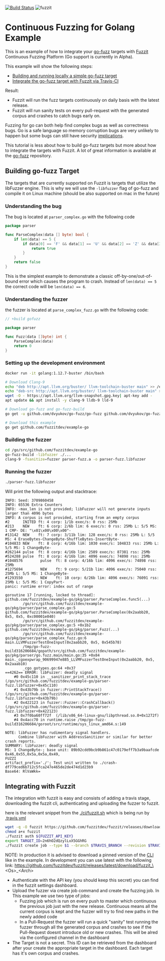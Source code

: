 [![Build Status](https://travis-ci.org/fuzzitdev/example-go.svg?branch=master)](https://travis-ci.org/fuzzitdev/example-go)
![fuzzit](https://app.fuzzit.dev/badge?org_id=hP8u8bNAda91Cnj0mKPX&branch=master)

# Continuous Fuzzing for Golang Example

This is an example of how to integrate your [go-fuzz](https://github.com/dvyukov/go-fuzz) targets with 
[Fuzzit](https://fuzzit.dev) Continuous Fuzzing Platform (Go support is currently in Alpha).

This example will show the following steps:
* [Building and running locally a simple go-fuzz target](#building-go-fuzz-target)
* [Integrate the go-fuzz target with Fuzzit via Travis-CI](#integrating-with-fuzzit)

Result:
* Fuzzit will run the fuzz targets continuously on daily basis with the latest release.
* Fuzzit will run sanity tests on every pull-request with the generated corpus and crashes to catch bugs early on.

Fuzzing for go can both help find complex bugs as well as correctness bugs. Go is a safe language so memory corruption bugs
are very unlikely to happen but some bugs can still have security [implications](https://blog.cloudflare.com/dns-parser-meet-go-fuzzer/).

This tutorial is less about how to build go-fuzz targets but more about how to integrate the targets with Fuzzit. A lot of 
great information is available at the [go-fuzz](https://github.com/dvyukov/go-fuzz) repository.

## Building go-fuzz Target

The targets that are currently supported on Fuzzit is targets that utilize the libFuzzer engine. This is why we will
use the `-libfuzzer` flag of go-fuzz and compile it on Linux machine (should be also supported on mac in the future)

### Understanding the bug

The bug is located at `parser_complex.go` with the following code

```go
package parser

func ParseComplex(data [] byte) bool {
	if len(data) == 5 {
		if data[0] == 'F' && data[1] == 'U' && data[2] == 'Z' && data[3] == 'Z' && data[4] == 'I' && data[5] == 'T' {
			return true
		}
	}
	return false
}
```

This is the simplest example to demonstrate a classic off-by-one/out-of-bound error which causes the program to crash.
Instead of `len(data) == 5` the correct code will be `len(data) == 6`.

### Understanding the fuzzer

the fuzzer is located at `parse_complex_fuzz.go` with the following code:

```go
// +build gofuzz

package parser

func Fuzz(data []byte) int {
	ParseComplex(data)
	return 0
}
```

### Setting up the development environment

```bash
docker run -it golang:1.12.7-buster /bin/bash

# Download Clang-9
echo "deb http://apt.llvm.org/buster/ llvm-toolchain-buster main" >> /etc/apt/sources.list
echo "deb-src http://apt.llvm.org/buster/ llvm-toolchain-buster main" >> /etc/apt/sources.list
wget -O - https://apt.llvm.org/llvm-snapshot.gpg.key| apt-key add -
apt update && apt install -y clang-9 lldb-9 lld-9

# Download go-fuzz and go-fuzz-build
go get -u github.com/dvyukov/go-fuzz/go-fuzz github.com/dvyukov/go-fuzz/go-fuzz-build

# Download this example
go get github.com/fuzzitdev/example-go
```

### Building the fuzzer

```bash
cd /go/src/github.com/fuzzitdev/example-go
go-fuzz-build -libfuzzer ./...
clang-9 -fsanitize=fuzzer parser-fuzz.a -o parser-fuzz.libfuzzer
```

### Running the fuzzer

```bash
./parser-fuzz.libfuzzer
```

Will print the following output and stacktrace:

```text
INFO: Seed: 3709860458
INFO: 65536 Extra Counters
INFO: -max_len is not provided; libFuzzer will not generate inputs larger than 4096 bytes
INFO: A corpus is not provided, starting from an empty corpus
#2      INITED ft: 4 corp: 1/1b exec/s: 0 rss: 25Mb
#213    NEW    ft: 6 corp: 2/6b lim: 6 exec/s: 0 rss: 25Mb L: 5/5 MS: 1 CMP- DE: "\x01\x00\x00\x00"-
#13142  NEW    ft: 7 corp: 3/11b lim: 128 exec/s: 0 rss: 25Mb L: 5/5 MS: 4 EraseBytes-ChangeByte-ShuffleBytes-InsertByte-
#104833 NEW    ft: 8 corp: 4/16b lim: 1030 exec/s: 104833 rss: 25Mb L: 5/5 MS: 1 ChangeByte-
#262144 pulse  ft: 8 corp: 4/16b lim: 2589 exec/s: 87381 rss: 25Mb
#524288 pulse  ft: 8 corp: 4/16b lim: 4096 exec/s: 74898 rss: 25Mb
#1048576        pulse  ft: 8 corp: 4/16b lim: 4096 exec/s: 74898 rss: 25Mb
#1275694        NEW    ft: 9 corp: 5/21b lim: 4096 exec/s: 75040 rss: 25Mb L: 5/5 MS: 1 ChangeByte-
#1293550        NEW    ft: 10 corp: 6/26b lim: 4096 exec/s: 76091 rss: 25Mb L: 5/5 MS: 1 CopyPart-
panic: runtime error: index out of range

goroutine 17 [running, locked to thread]:
github.com/fuzzitdev/example-go/pkg/parser.ParseComplex.func5(...)
        /go/src/github.com/fuzzitdev/example-go/pkg/parser/parse_complex.go:5
github.com/fuzzitdev/example-go/pkg/parser.ParseComplex(0x2aabb20, 0x5, 0x5, 0xc00001e040)
        /go/src/github.com/fuzzitdev/example-go/pkg/parser/parse_complex.go:5 +0x1b2
github.com/fuzzitdev/example-go/pkg/parser.Fuzz(...)
        /go/src/github.com/fuzzitdev/example-go/pkg/parser/parse_complex_fuzz.go:6
main.LLVMFuzzerTestOneInput(0x2aabb20, 0x5, 0x545b78)
        /tmp/go-fuzz-build316206684/gopath/src/github.com/fuzzitdev/example-go/pkg/parser/go.fuzz.main/main.go:35 +0x84
main._cgoexpwrap_90699947e885_LLVMFuzzerTestOneInput(0x2aabb20, 0x5, 0x2aaab10)
        _cgo_gotypes.go:64 +0x37
==4262== ERROR: libFuzzer: deadly signal
    #0 0x45c110 in __sanitizer_print_stack_trace (/go/src/github.com/fuzzitdev/example-go/parser-fuzz.libfuzzer+0x45c110)
    #1 0x43b79b in fuzzer::PrintStackTrace() (/go/src/github.com/fuzzitdev/example-go/parser-fuzz.libfuzzer+0x43b79b)
    #2 0x422123 in fuzzer::Fuzzer::CrashCallback() (/go/src/github.com/fuzzitdev/example-go/parser-fuzz.libfuzzer+0x422123)
    #3 0x7f0ba60ff72f  (/lib/x86_64-linux-gnu/libpthread.so.0+0x1272f)
    #4 0x4acc70 in runtime.raise /tmp/go-fuzz-build316206684/goroot/src/runtime/sys_linux_amd64.s:149

NOTE: libFuzzer has rudimentary signal handlers.
      Combine libFuzzer with AddressSanitizer or similar for better crash reports.
SUMMARY: libFuzzer: deadly signal
MS: 1 ChangeByte-; base unit: 89b92cdd9bcb9b861c47c0179eff7b3a9baafcde
0x46,0x55,0x5a,0x5a,0x49,
FUZZI
artifact_prefix='./'; Test unit written to ./crash-df779ced6b712c5fca247e465de2de474d1d23b9
Base64: RlVaWkk=
```


## Integrating with Fuzzit

The integration with fuzzit is easy and consists of adding a travis stage, downloading the fuzzit cli,
authenticating and uploading the fuzzer to fuzzit.

here is the relevant snippet from the [./ci/fuzzit.sh](https://github.com/fuzzitdev/example-go/blob/master/ci/fuzzit.sh)
which is being run by [.travis.yml](https://github.com/fuzzitdev/example-go/blob/master/.travis.yml)

```bash
wget -q -O fuzzit https://github.com/fuzzitdev/fuzzit/releases/download/v1.2.7/fuzzit_Linux_x86_64
chmod a+x fuzzit
./fuzzit auth ${FUZZIT_API_KEY}
export TARGET_ID=2n6hO2dQzylLxX5GGhRG
./fuzzit create job --type $1 --branch $TRAVIS_BRANCH --revision $TRAVIS_COMMIT $TARGET_ID ./fuzzer
``` 

NOTE: In production it is advised to download a pinned version of the [CLI](https://github.com/fuzzitdev/fuzzit)
like in the example. In development you can use latest with the following link:
https://github.com/fuzzitdev/fuzzit/releases/latest/download/fuzzit_\<Os\>_\<Arch\>

* Authenticate with the API key (you should keep this secret) you can find in the fuzzit settings dashboard.
* Upload the fuzzer via create job command and create the fuzzing job. In This example we use two type of jobs:
    * Fuzzing job which is run on every push to master which continuous the previous job just with the new release.
    Continuous means all the current corpus is kept and the fuzzer will try to find new paths in the newly added code
    * In a Pull-Request the fuzzer will run a quick "sanity" test running the fuzzer through all the generated corpus
    and crashes to see if the Pull-Request doesnt introduce old or new crashes. This will be alred via the configured
    channel in the dashboard
* The Target is not a secret. This ID can be retrieved from the dashboard after your create the appropriate target in the dashboard.
Each target has it's own corpus and crashes.
